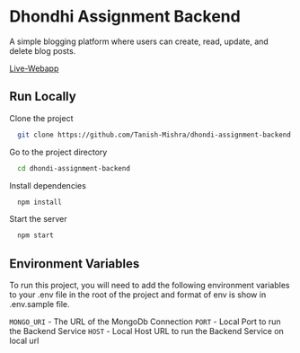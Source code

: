 # Dhondhi Assignment Backend

A simple blogging platform where users can create, read, update, and delete blog posts.

[Live-Webapp](https://dhondhi-assignment.vercel.app/)

## Run Locally

Clone the project

```bash
  git clone https://github.com/Tanish-Mishra/dhondi-assignment-backend
```

Go to the project directory

```bash
  cd dhondi-assignment-backend
```

Install dependencies

```bash
  npm install
```

Start the server

```bash
  npm start
```

## Environment Variables

To run this project, you will need to add the following environment variables to your .env file in the root of the project and format of env is show in .env.sample file.

`MONGO_URI` - The URL of the MongoDb Connection
`PORT` - Local Port to run the Backend Service
`HOST` - Local Host URL to run the Backend Service on local url
